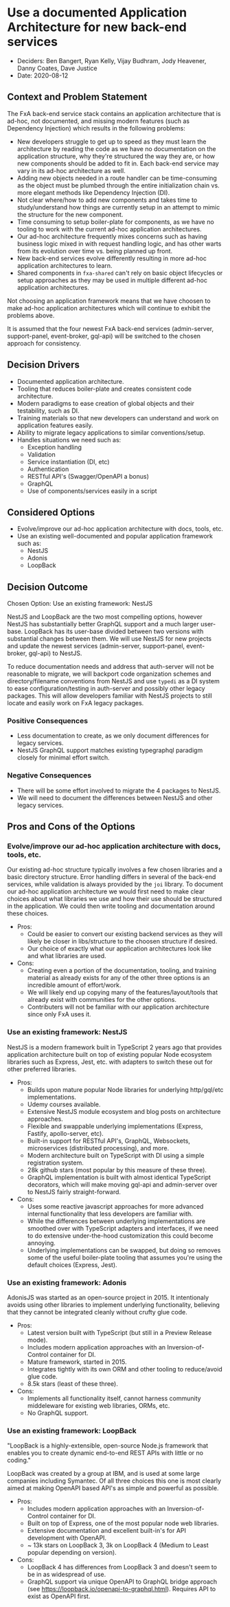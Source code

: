 # Use a documented Application Architecture for new back-end services

- Deciders: Ben Bangert, Ryan Kelly, Vijay Budhram, Jody Heavener, Danny Coates, Dave Justice
- Date: 2020-08-12

## Context and Problem Statement

The FxA back-end service stack contains an application architecture that is ad-hoc, not documented, and missing modern features (such as Dependency Injection) which results in the following problems:

- New developers struggle to get up to speed as they must learn the architecture by reading the code as we have no documentation on the application structure, why they're structured the way they are, or how new components should be added to fit in. Each back-end service may vary in its ad-hoc architecture as well.
- Adding new objects needed in a route handler can be time-consuming as the object must be plumbed through the entire initialization chain vs. more elegant methods like Dependency Injection (DI).
- Not clear where/how to add new components and takes time to study/understand how things are currently setup in an attempt to mimic the structure for the new component.
- Time consuming to setup boiler-plate for components, as we have no tooling to work with the current ad-hoc application architectures.
- Our ad-hoc architecture frequently mixes concerns such as having business logic mixed in with request handling logic, and has other warts from its evolution over time vs. being planned up front.
- New back-end services evolve differently resulting in more ad-hoc application architectures to learn.
- Shared components in `fxa-shared` can't rely on basic object lifecycles or setup approaches as they may be used in multiple different ad-hoc application architectures.

Not choosing an application framework means that we have choosen to make ad-hoc application architectures which will continue to exhibit the problems above.

It is assumed that the four newest FxA back-end services (admin-server, support-panel, event-broker, gql-api) will be switched to the chosen approach for consistency.

## Decision Drivers

- Documented application architecture.
- Tooling that reduces boiler-plate and creates consistent code architecture.
- Modern paradigms to ease creation of global objects and their testability, such as DI.
- Training materials so that new developers can understand and work on application features easily.
- Ability to migrate legacy applications to similar conventions/setup.
- Handles situations we need such as:
  - Exception handling
  - Validation
  - Service instantiation (DI, etc)
  - Authentication
  - RESTful API's (Swagger/OpenAPI a bonus)
  - GraphQL
  - Use of components/services easily in a script

## Considered Options

- Evolve/improve our ad-hoc application architecture with docs, tools, etc.
- Use an existing well-documented and popular application framework such as:
  - NestJS
  - Adonis
  - LoopBack

## Decision Outcome

Chosen Option: Use an existing framework: NestJS

NestJS and LoopBack are the two most compelling options, however NestJS has substantially better GraphQL support and a much larger user-base. LoopBack has its user-base divided between two versions with substantial changes between them. We will use NestJS for new projects and update the newest services (admin-server, support-panel, event-broker, gql-api) to NestJS.

To reduce documentation needs and address that auth-server will not be reasonable to migrate, we will backport code organization schemes and directory/filename conventions from NestJS and use `typedi` as a DI system to ease configuration/testing in auth-server and possibly other legacy packages. This will allow developers familiar with NestJS projects to still locate and easily work on FxA legacy packages.

### Positive Consequences

- Less documentation to create, as we only document differences for legacy services.
- NestJS GraphQL support matches existing typegraphql paradigm closely for minimal effort switch.

### Negative Consequences

- There will be some effort involved to migrate the 4 packages to NestJS.
- We will need to document the differences between NestJS and other legacy services.

## Pros and Cons of the Options

### Evolve/improve our ad-hoc application architecture with docs, tools, etc.

Our existing ad-hoc structure typically involves a few chosen libraries and a basic directory structure. Error handling differs in several of the back-end services, while validation is always provided by the `joi` library. To document our ad-hoc application architecture we would first need to make clear choices about what libraries we use and how their use should be structured in the application. We could then write tooling and documentation around these choices.

- Pros:
  - Could be easier to convert our existing backend services as they will likely be closer in libs/structure to the choosen structure if desired.
  - Our choice of exactly what our application architectures look like and what libraries are used.
- Cons:
  - Creating even a portion of the documentation, tooling, and training material as already exists for any of the other three options is an incredible amount of effort/work.
  - We will likely end up copying many of the features/layout/tools that already exist with communities for the other options.
  - Contributers will not be familiar with our application architecture since only FxA uses it.

### Use an existing framework: NestJS

NestJS is a modern framework built in TypeScript 2 years ago that provides application architecture built on top of existing popular Node ecosystem libraries such as Express, Jest, etc. with adapters to switch these out for other preferred libraries.

- Pros:
  - Builds upon mature popular Node libraries for underlying http/gql/etc implementations.
  - Udemy courses available.
  - Extensive NestJS module ecosystem and blog posts on architecture approaches.
  - Flexible and swappable underlying implementations (Express, Fastify, apollo-server, etc).
  - Built-in support for RESTful API's, GraphQL, Websockets, microservices (distributed processing), and more.
  - Modern architecture built on TypeScript with DI using a simple registration system.
  - 28k github stars (most popular by this measure of these three).
  - GraphQL implementation is built with almost identical TypeScript decorators, which will make moving gql-api and admin-server over to NestJS fairly straight-forward.
- Cons:
  - Uses some reactive javascript approaches for more advanced internal functionality that less developers are familiar with.
  - While the differences between underlying implementations are smoothed over with TypeScript adapters and interfaces, if we need to do extensive under-the-hood customization this could become annoying.
  - Underlying implementations can be swapped, but doing so removes some of the useful boiler-plate tooling that assumes you're using the default choices (Express, Jest).

### Use an existing framework: Adonis

AdonisJS was started as an open-source project in 2015. It intentionaly avoids using other libraries to implement underlying functionality, believing that they cannot be integrated cleanly without crufty glue code.

- Pros:
  - Latest version built with TypeScript (but still in a Preview Release mode).
  - Includes modern application approaches with an Inversion-of-Control container for DI.
  - Mature framework, started in 2015.
  - Integrates tightly with its own ORM and other tooling to reduce/avoid glue code.
  - 8.5k stars (least of these three).
- Cons:
  - Implements all functionality itself, cannot harness community middeleware for existing web libraries, ORMs, etc.
  - No GraphQL support.

### Use an existing framework: LoopBack

"LoopBack is a highly-extensible, open-source Node.js framework that enables you to create dynamic end-to-end REST APIs with little or no coding."

LoopBack was created by a group at IBM, and is used at some large companies including Symantec. Of all three choices this one is most clearly aimed at making OpenAPI based API's as simple and powerful as possible.

- Pros:
  - Includes modern application approaches with an Inversion-of-Control container for DI.
  - Built on top of Express, one of the most popular node web libraries.
  - Extensive documentation and excellent built-in's for API development with OpenAPI.
  - ~ 13k stars on LoopBack 3, 3k on LoopBack 4 (Medium to Least popular depending on version).
- Cons:
  - LoopBack 4 has differences from LoopBack 3 and doesn't seem to be in as widespread of use.
  - GraphQL support via unique OpenAPI to GraphQL bridge approach (see https://loopback.io/openapi-to-graphql.html). Requires API to exist as OpenAPI first.
